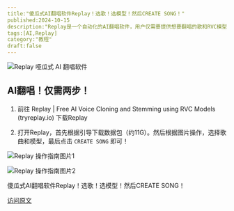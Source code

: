 ```yaml
---
title:"傻瓜式AI翻唱软件Replay！选歌！选模型！然后CREATE SONG！"
published:2024-10-15
description:"Replay是一个自动化的AI翻唱软件，用户仅需要提供想要翻唱的歌和RVC模型，Replay会自动进行人声分离，并生成AI翻唱音频，对于新手来说十分友好"
tags:[AI,Replay]
category:"教程"
draft:false
---
```


![Replay 哑瓜式 AI 翻唱软件](https://sb-r2.afo.im/fuwari-blog/img/e3b7630170caac0dc92e9f62d510c1a8.webp)

## AI翻唱！仅需两步！

1. 前往 Replay \| Free AI Voice Cloning and Stemming using RVC Models (tryreplay.io) 下载Replay

2. 打开Replay，首先根据引导下载数据包（约11G）。然后根据图片操作，选择歌曲和模型，最后点击 `CREATE SONG` 即可！

![Replay 操作指南图片1](https://sb-r2.afo.im/fuwari-blog/img/59f2cc973405b81324f0472f5309ff6efa682ace.webp)

![Replay 操作指南图片2](https://sb-r2.afo.im/fuwari-blog/img/2024-10-15-16-40-07-image.webp)

傻瓜式AI翻唱软件Replay！选歌！选模型！然后CREATE SONG！

[访问原文](https://afo.im/posts/replay/)

